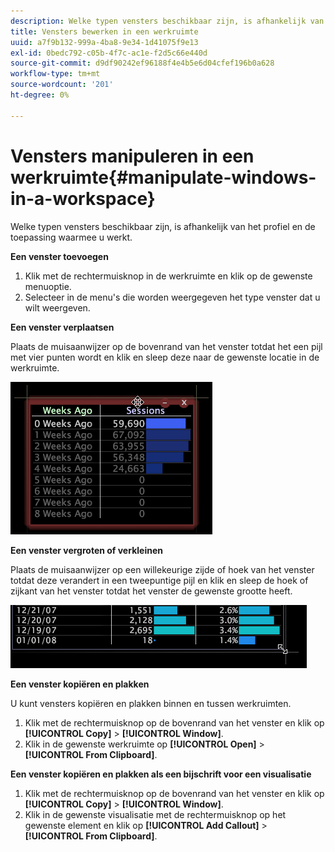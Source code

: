```yaml
---
description: Welke typen vensters beschikbaar zijn, is afhankelijk van het profiel en de toepassing waarmee u werkt.
title: Vensters bewerken in een werkruimte
uuid: a7f9b132-999a-4ba8-9e34-1d41075f9e13
exl-id: 0bedc792-c05b-4f7c-ac1e-f2d5c66e440d
source-git-commit: d9df90242ef96188f4e4b5e6d04cfef196b0a628
workflow-type: tm+mt
source-wordcount: '201'
ht-degree: 0%

---
```


# Vensters manipuleren in een werkruimte{#manipulate-windows-in-a-workspace}

Welke typen vensters beschikbaar zijn, is afhankelijk van het profiel en de toepassing waarmee u werkt.

**Een venster toevoegen**

1. Klik met de rechtermuisknop in de werkruimte en klik op de gewenste menuoptie.
1. Selecteer in de menu&#39;s die worden weergegeven het type venster dat u wilt weergeven.

**Een venster verplaatsen**

Plaats de muisaanwijzer op de bovenrand van het venster totdat het een pijl met vier punten wordt en klik en sleep deze naar de gewenste locatie in de werkruimte.

![](assets/vis_moving.png)

**Een venster vergroten of verkleinen**

Plaats de muisaanwijzer op een willekeurige zijde of hoek van het venster totdat deze verandert in een tweepuntige pijl en klik en sleep de hoek of zijkant van het venster totdat het venster de gewenste grootte heeft.

![](assets/vis_resize.png)

**Een venster kopiëren en plakken**

U kunt vensters kopiëren en plakken binnen en tussen werkruimten.

1. Klik met de rechtermuisknop op de bovenrand van het venster en klik op **[!UICONTROL Copy]** > **[!UICONTROL Window]**.
1. Klik in de gewenste werkruimte op **[!UICONTROL Open]** > **[!UICONTROL From Clipboard]**.

**Een venster kopiëren en plakken als een bijschrift voor een visualisatie**

1. Klik met de rechtermuisknop op de bovenrand van het venster en klik op **[!UICONTROL Copy]** > **[!UICONTROL Window]**.
1. Klik in de gewenste visualisatie met de rechtermuisknop op het gewenste element en klik op **[!UICONTROL Add Callout]** > **[!UICONTROL From Clipboard]**.
